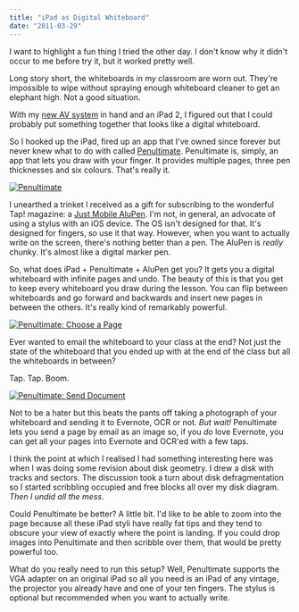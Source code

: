```yaml
---
title: "iPad as Digital Whiteboard"
date: "2011-03-29"
---
```


I want to highlight a fun thing I tried the other day. I don't know why it didn't occur to me before try it, but it worked pretty well.

Long story short, the whiteboards in my classroom are worn out. They're impossible to wipe without spraying enough whiteboard cleaner to get an elephant high. Not a good situation.

With my [new AV system](/blog/2011/3/24/the-next-generation-classroom-av-system.html) in hand and an iPad 2, I figured out that I could probably put something together that looks like a digital whiteboard.

So I hooked up the iPad, fired up an app that I've owned since forever but never knew what to do with called [Penultimate](http://itunes.apple.com/gb/app/penultimate/id354098826?mt=8). Penultimate is, simply, an app that lets you draw with your finger. It provides multiple pages, three pen thicknesses and six colours. That's really it.

[![Penultimate](http://farm6.static.flickr.com/5266/5570589120_14dba180be.jpg)](http://www.flickr.com/photos/fraserspeirs/5570589120/ "Penultimate by fraserspeirs, on Flickr")

I unearthed a trinket I received as a gift for subscribing to the wonderful Tap! magazine: a [Just Mobile AluPen](http://www.xtand.net/alupen.html). I'm not, in general, an advocate of using a stylus with an iOS device. The OS isn't designed for that. It's designed for fingers, so use it that way. However, when you want to actually write on the screen, there's nothing better than a pen. The AluPen is _really_ chunky. It's almost like a digital marker pen.

So, what does iPad + Penultimate + AluPen get you? It gets you a digital whiteboard with infinite pages and undo. The beauty of this is that you get to keep every whiteboard you draw during the lesson. You can flip between whiteboards and go forward and backwards and insert new pages in between the others. It's really kind of remarkably powerful.

[![Penultimate: Choose a Page](http://farm6.static.flickr.com/5063/5570589298_a7f028d8b6.jpg)](http://www.flickr.com/photos/fraserspeirs/5570589298/ "Penultimate: Choose a Page by fraserspeirs, on Flickr")

Ever wanted to email the whiteboard to your class at the end? Not just the state of the whiteboard that you ended up with at the end of the class but all the whiteboards in between?

Tap. Tap. Boom.

[![Penultimate: Send Document](http://farm6.static.flickr.com/5227/5570001875_a6e5576cc1.jpg)](http://www.flickr.com/photos/fraserspeirs/5570001875/ "Penultimate: Send Document by fraserspeirs, on Flickr")

Not to be a hater but this beats the pants off taking a photograph of your whiteboard and sending it to Evernote, OCR or not. _But wait!_ Penultimate lets you send a page by email as an image so, if you _do_ love Evernote, you can get all your pages into Evernote and OCR'ed with a few taps.

I think the point at which I realised I had something interesting here was when I was doing some revision about disk geometry. I drew a disk with tracks and sectors. The discussion took a turn about disk defragmentation so I started scribbling occupied and free blocks all over my disk diagram. _Then I undid all the mess_.

Could Penultimate be better? A little bit. I'd like to be able to zoom into the page because all these iPad styli have really fat tips and they tend to obscure your view of exactly where the point is landing. If you could drop images into Penultimate and then scribble over them, that would be pretty powerful too.

What do you really need to run this setup? Well, Penultimate supports the VGA adapter on an original iPad so all you need is an iPad of any vintage, the projector you already have and one of your ten fingers. The stylus is optional but recommended when you want to actually write.
